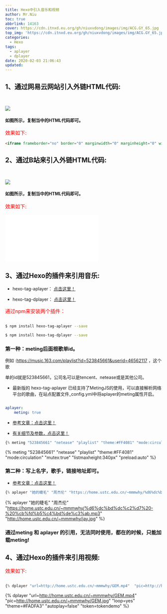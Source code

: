 ```yaml
---
title: Hexo中引入音乐和视频
author: Mr.Niu
toc: true
abbrlink: 14163
cover: https://cdn.itnxd.eu.org/gh/niuxvdong/images/img/ACG.GY_65.jpg
top_img: 'https://cdn.itnxd.eu.org/gh/niuxvdong/images/img/ACG.GY_65.jpg'
categories:
  - Hexo
tags:
  - aplayer
  - dplayer
date: 2020-02-03 21:06:43
updated: 
---
```


## 1、通过网易云网站引入外链HTML代码:

<br>

![](https://cdn.itnxd.eu.org/gh/niuxvdong/images/img/20200203211028.png)

#### 如图所示，复制当中的HTML代码即可。

<p style="color:red; font-size:16px">效果如下:<p>

```html
<iframe frameborder="no" border="0" marginwidth="0" marginheight="0" width=100% height=86 src="//music.163.com/outchain/player?type=2&id=1346281717&auto=1&height=66"></iframe>
```

## 2、通过B站来引入外链HTML代码:

<br>

![](https://cdn.itnxd.eu.org/gh/niuxvdong/images/img/20200203212844.png)

#### 如图所示，复制当中的HTML代码即可。

<p style="color:red; font-size:16px">效果如下:<p>

<iframe src="//player.bilibili.com/player.html?aid=84850049&cid=145104388&page=1" scrolling="no" border="0" frameborder="no" framespacing="0" allowfullscreen="true"> </iframe>

## 3、通过Hexo的插件来引用音乐:

- hexo-tag-aplayer： [点击这里！](https://github.com/MoePlayer/hexo-tag-aplayer)

- hexo-tag-dplayer： [点击这里！](https://github.com/MoePlayer/hexo-tag-dplayer)

<p style="color:red; font-size:16px">通过npm来安装两个插件：<p>

```bash

$ npm install hexo-tag-aplayer --save

$ npm install hexo-tag-dplayer --save
```

### 第一种：meting后面根歌单id。

例如 :https://music.163.com/playlist?id=523845661&userid=46562117 ，这个歌

单的id就是523845661，公司名可以是tencent、netease或是其他公司。

- 最新版的 hexo-tag-aplayer 已经支持了MetingJS的使用，可以直接解析网络平台的歌曲，在站点配置文件_config.yml中将aplayer的meting属性开启。

```yaml

aplayer:
    meting: true
```

- [参考文章：点击这里！](https://www.jianshu.com/p/f1005ae09e5a)

- [有关细节及参数，点击这里！](https://blog.csdn.net/hushhw/article/details/88092728)

```javascript
{% meting "523845661" "netease" "playlist" "theme:#FF4081" "mode:circulation" "mutex:true" "listmaxheight:340px" "preload:auto" %}
```

{% meting "523845661" "netease" "playlist" "theme:#FF4081" "mode:circulation" "mutex:true" "listmaxheight:340px" "preload:auto" %}

### 第二种：写上名字，歌手，链接地址即可。

- [参考文章：点击这里！](https://www.zhsh666.xyz/2019/08/19/Hexo%E5%8D%9A%E5%AE%A2%E4%B8%AD%E6%8F%92%E5%85%A5%E9%9F%B3%E4%B9%90-%E8%A7%86%E9%A2%91/)

```javascript
{% aplayer "她的睫毛" "周杰伦" "https://home.ustc.edu.cn/~mmmwhy/%d6%dc%bd%dc%c2%d7%20-%20%cb%fd%b5%c4%bd%de%c3%ab.mp3"  "http://home.ustc.edu.cn/~mmmwhy/jay.jpg" "autoplay=false" %}
```

{% aplayer "她的睫毛" "周杰伦" "https://home.ustc.edu.cn/~mmmwhy/%d6%dc%bd%dc%c2%d7%20-%20%cb%fd%b5%c4%bd%de%c3%ab.mp3"  "http://home.ustc.edu.cn/~mmmwhy/jay.jpg" %}

### 通过meting 和 aplayer 的引用，无法同时使用，都在的时候，只能加载meting!

## 4、通过Hexo的插件来引用视频:

<p style="color:red; font-size:16px">效果如下:<p>

```javascript

{% dplayer "url=http://home.ustc.edu.cn/~mmmwhy/GEM.mp4"  "pic=http://home.ustc.edu.cn/~mmmwhy/GEM.jpg" "loop=yes" "theme=#FADFA3" "autoplay=false" "token=tokendemo" %}
```

{% dplayer "url=http://home.ustc.edu.cn/~mmmwhy/GEM.mp4"  "pic=http://home.ustc.edu.cn/~mmmwhy/GEM.jpg" "loop=yes" "theme=#FADFA3" "autoplay=false" "token=tokendemo" %}
